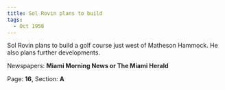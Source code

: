 ```yaml
---  
title: Sol Rovin plans to build  
tags:  
  - Oct 1958  
---  
```

  
Sol Rovin plans to build a golf course just west of Matheson Hammock. He also plans further developments.  
  
Newspapers: **Miami Morning News or The Miami Herald**  
  
Page: **16**, Section: **A** 
